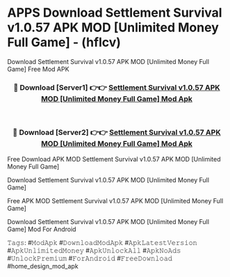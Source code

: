 # APPS Download Settlement Survival v1.0.57 APK   MOD [Unlimited Money Full Game] - (hflcv)
Download Settlement Survival v1.0.57 APK   MOD [Unlimited Money Full Game] Free Mod APK

<div align="center">
<h3>🔴 Download [Server1] 👉👉 <a href="https://apk-comot.site?title=Settlement_Survival_v1.0.57_APK___MOD_[Unlimited_Money_Full_Game]">Settlement Survival v1.0.57 APK   MOD [Unlimited Money Full Game] Mod Apk</a></h3><br>

<h3>🔴 Download [Server2] 👉👉 <a href="https://apk-comot.site?title=Settlement_Survival_v1.0.57_APK___MOD_[Unlimited_Money_Full_Game]">Settlement Survival v1.0.57 APK   MOD [Unlimited Money Full Game] Mod Apk</a></h3>
</div>


Free Download APK MOD Settlement Survival v1.0.57 APK   MOD [Unlimited Money Full Game]

Download Settlement Survival v1.0.57 APK   MOD [Unlimited Money Full Game] 

Free APK MOD Settlement Survival v1.0.57 APK   MOD [Unlimited Money Full Game] 

Download Settlement Survival v1.0.57 APK   MOD [Unlimited Money Full Game] Mod For Android

𝚃𝚊𝚐𝚜: #𝙼𝚘𝚍𝙰𝚙𝚔 #𝙳𝚘𝚠𝚗𝚕𝚘𝚊𝚍𝙼𝚘𝚍𝙰𝚙𝚔 #𝙰𝚙𝚔𝙻𝚊𝚝𝚎𝚜𝚝𝚅𝚎𝚛𝚜𝚒𝚘𝚗 #𝙰𝚙𝚔𝚄𝚗𝚕𝚒𝚖𝚒𝚝𝚎𝚍𝙼𝚘𝚗𝚎𝚢 #𝙰𝚙𝚔𝚄𝚗𝚕𝚘𝚌𝚔𝙰𝚕𝚕 #𝙰𝚙𝚔𝙽𝚘𝙰𝚍𝚜 #𝚄𝚗𝚕𝚘𝚌𝚔𝙿𝚛𝚎𝚖𝚒𝚞𝚖 #𝙵𝚘𝚛𝙰𝚗𝚍𝚛𝚘𝚒𝚍 #𝙵𝚛𝚎𝚎𝙳𝚘𝚠𝚗𝚕𝚘𝚊𝚍 #home_design_mod_apk